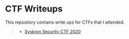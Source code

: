 # CTF Writeups

This repository contains write ups for CTFs that I attended.


> * [Syskron Security CTF 2020](https://github.com/holypower777/ctf_writeups/tree/main/syskronCTF_2020)
